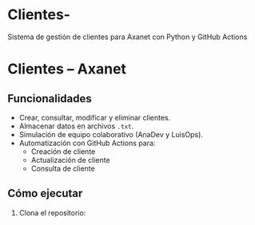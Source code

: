 # Clientes-
Sistema de gestión de clientes para Axanet con Python y GitHub Actions
# Clientes – Axanet
## Funcionalidades

- Crear, consultar, modificar y eliminar clientes.
- Almacenar datos en archivos `.txt`.
- Simulación de equipo colaborativo (AnaDev y LuisOps).
- Automatización con GitHub Actions para:
  - Creación de cliente
  - Actualización de cliente
  - Consulta de cliente

## Cómo ejecutar

1. Clona el repositorio:

